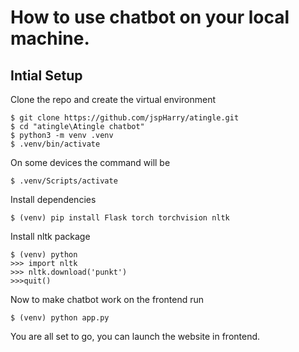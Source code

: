 # How to use chatbot on your local machine.

## Intial Setup
Clone the repo and create the virtual environment
```
$ git clone https://github.com/jspHarry/atingle.git
$ cd "atingle\Atingle chatbot"
$ python3 -m venv .venv
$ .venv/bin/activate
```
On some devices the command will be
```
$ .venv/Scripts/activate
```
Install dependencies
```
$ (venv) pip install Flask torch torchvision nltk
```
Install nltk package
```
$ (venv) python
>>> import nltk
>>> nltk.download('punkt')
>>>quit()
```
Now to make chatbot work on the frontend run
```
$ (venv) python app.py
```
You are all set to go, you can launch the website in frontend.
